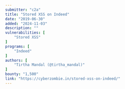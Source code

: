 ```yaml
---
submitter: "c2a"
title: "Stored XSS on Indeed"
date: "2019-06-30"
added: "2024-11-03"
description: ""
vulnerabilities: [
    "Stored XSS"
]
programs: [
    "Indeed"
]
authors: [
    "Tirtha Mandal (@tirtha_mandal)"
]
bounty: "1,500"
link: "https://cyberzombie.in/stored-xss-on-indeed/"
---
```




